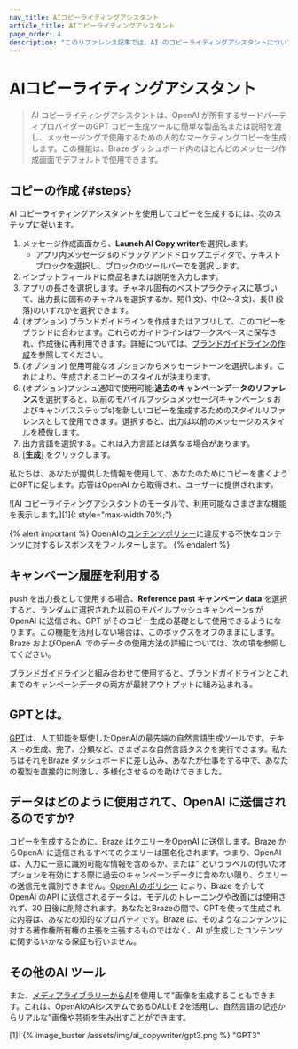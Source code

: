```yaml
---
nav_title: AIコピーライティングアシスタント
article_title: AIコピーライティングアシスタント
page_order: 4
description: "このリファレンス記事では、AI のコピーライティングアシスタントについて説明します。この機能は、OpenAI のGPT コピー生成ツールに簡単な製品名または説明を渡し、メッセージングで使用するための人のようなマーケティングコピーを生成します。"
---
```


# AIコピーライティングアシスタント

> AI コピーライティングアシスタントは、OpenAI が所有するサードパーティプロバイダーのGPT コピー生成ツールに簡単な製品名または説明を渡し、メッセージングで使用するための人的なマーケティングコピーを生成します。この機能は、Braze ダッシュボード内のほとんどのメッセージ作成画面でデフォルトで使用できます。

## コピーの作成 {#steps}

AI コピーライティングアシスタントを使用してコピーを生成するには、次のステップに従います。

1. メッセージ作成画面から、<i class="fa-solid fa-wand-magic-sparkles"></i>**Launch AI Copy writer**を選択します。
   * アプリ内メッセージ sのドラッグアンドドロップエディタで、テキストブロックを選択し、ブロックのツールバーで<i class="fa-solid fa-wand-magic-sparkles" title="AIコピーライタ"></i>を選択します。
2. インプットフィールドに商品名または説明を入力します。
3. アプリの長さを選択します。チャネル固有のベストプラクティスに基づいて、出力長に固有のチャネルを選択するか、短(1 文)、中(2～3 文)、長(1 段落)のいずれかを選択できます。 
4. (オプション) ブランドガイドラインを作成またはアプリして、このコピーをブランドに合わせます。これらのガイドラインはワークスペースに保存され、作成後に再利用できます。詳細については、[ブランドガイドラインの作成]({{site.baseurl}}/user_guide/brazeai/generative_ai/ai_copywriting/brand_guidelines/)を参照してください。
5. (オプション) 使用可能なオプションからメッセージトーンを選択します。これにより、生成されるコピーのスタイルが決まります。
6. (オプション)プッシュ通知で使用可能:**過去のキャンペーンデータのリファレンス**を選択すると、以前のモバイルプッシュメッセージ(キャンペーン s およびキャンバスステップs)を新しいコピーを生成するためのスタイルリファレンスとして使用できます。選択すると、出力は以前のメッセージのスタイルを模倣します。
7. 出力言語を選択する。これは入力言語とは異なる場合があります。
8. \[**生成**] をクリックします。

私たちは、あなたが提供した情報を使用して、あなたのためにコピーを書くようにGPTに促します。応答はOpenAI から取得され、ユーザーに提供されます。 

![AI コピーライティングアシスタントのモーダルで、利用可能なさまざまな機能を表示します。][1]{: style="max-width:70%;"}

{% alert important %}
OpenAIの[コンテンツポリシー](https://beta.openai.com/docs/usage-guidelines/content-policy)に違反する不快なコンテンツに対するレスポンスをフィルターします。
{% endalert %}

## キャンペーン履歴を利用する

push を出力長として使用する場合、**Reference past キャンペーン data** を選択すると、ランダムに選択された以前のモバイルプッシュキャンペーンs がOpenAI に送信され、GPT がそのコピー生成の基礎として使用できるようになります。この機能を活用しない場合は、このボックスをオフのままにします。Braze およびOpenAI でのデータの使用方法の詳細については、次の項を参照してください。 

[ブランドガイドライン]({{site.baseurl}}/user_guide/brazeai/generative_ai/ai_copywriting/brand_guidelines/)と組み合わせて使用すると、ブランドガイドラインとこれまでのキャンペーンデータの両方が最終アウトプットに組み込まれる。

## GPTとは。

[GPT](https://openai.com/product/gpt-4)は、人工知能を駆使したOpenAIの最先端の自然言語生成ツールです。テキストの生成、完了、分類など、さまざまな自然言語タスクを実行できます。私たちはそれをBraze ダッシュボードに差し込み、あなたが仕事をする中で、あなたの複製を直接的に刺激し、多様化させるのを助けてきました。

## データはどのように使用されて、OpenAI に送信されるのですか?

コピーを生成するために、Braze はクエリーをOpenAI に送信します。Braze からOpenAI に送信されるすべてのクエリーは匿名化されます。つまり、OpenAI は、入力に一意に識別可能な情報を含めるか、または" というラベルの付いたオプションを有効にする際に過去のキャンペーンデータに含めない限り、クエリーの送信元を識別できません。[OpenAI のポリシー](https://openai.com/policies/api-data-usage-policies) により、Braze を介してOpenAI のAPI に送信されるデータは、モデルのトレーニングや改善には使用されず、30 日後に削除されます。あなたとBrazeの間で、GPTを使って生成された内容は、あなたの知的なプロパティです。Braze は、そのようなコンテンツに対する著作権所有権の主張を主張するものではなく、AI が生成したコンテンツに関するいかなる保証も行いません。

## その他のAI ツール

また、[メディアライブラリーからAI]({{site.baseurl}}/user_guide/engagement_tools/templates_and_media/media_library/#generate-ai)を使用して"画像を生成することもできます。これは、OpenAIのAIシステムであるDALL·E 2を活用し、自然言語の記述からリアルな"画像や芸術を生み出すことができます。

[1]: {% image_buster /assets/img/ai_copywriter/gpt3.png %} "GPT3"
